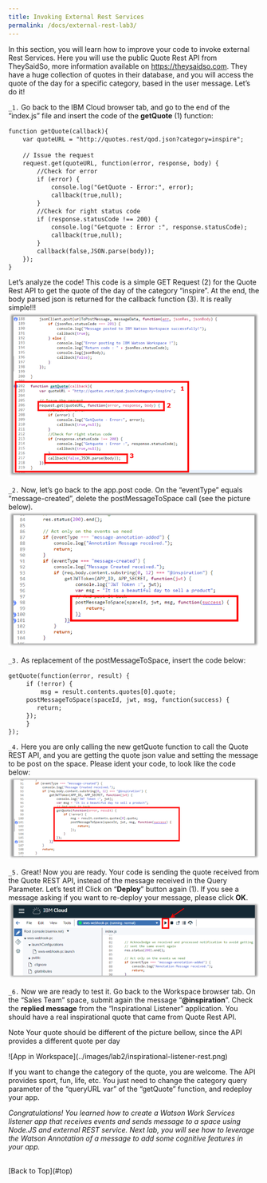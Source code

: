 ```yaml
---
title: Invoking External Rest Services
permalink: /docs/external-rest-lab3/
---
```


<a name="top"/>

In this section, you will learn how to improve your code to invoke external Rest Services. Here you will use the public Quote Rest API from TheySaidSo, more information available on <a href="https://theysaidso.com" target="blank">https://theysaidso.com</a>. They have a huge collection of quotes in their database, and you will access the quote of the day for a specific category, based in the user message. Let’s do it!

`_1.` Go back to the IBM Cloud browser tab, and go to the end of the “index.js” file and insert the code of the **getQuote** (1) function:
```
function getQuote(callback){
	var quoteURL = "http://quotes.rest/qod.json?category=inspire";

	// Issue the request
  	request.get(quoteURL, function(error, response, body) {
  		//Check for error
    	if (error) {
      		console.log("GetQuote - Error:", error);
			callback(true,null);
    	}
    	//Check for right status code
    	if (response.statusCode !== 200) {
      		console.log("Getquote : Error :", response.statusCode);
      		callback(true,null);
    	}
    	callback(false,JSON.parse(body));
	});
}
```
Let’s analyze the code! This code is a simple GET Request (2) for the Quote Rest API to get the quote of the day of the category “inspire”. At the end, the body parsed json is returned for the callback function (3). It is really simple!!!
![getQuote function](../images/lab2/getQuote.png)

`_2.` Now, let’s go back to the app.post code. On the “eventType” equals “message-created”, delete the postMessageToSpace call (see the picture below).
![App Post](../images/lab2/apppost.png)

`_3.` As replacement of the postMessageToSpace, insert the code below:
```
getQuote(function(error, result) {
     if (!error) {
         msg = result.contents.quotes[0].quote;
	 postMessageToSpace(spaceId, jwt, msg, function(success) {
	 	return;
	 });
     }
});
```

`_4.` Here you are only calling the new getQuote function to call the Quote REST API, and you are getting the quote json value and setting the message to be post on the space. Please ident your code, to look like the code below:
![GetQuote](../images/lab2/getQuoteMethod.png)

`_5.` Great! Now you are ready. Your code is sending the quote received from the Quote REST API, instead of the message received in the Query Parameter. Let’s test it! Click on “**Deploy**” button again (1). If you see a message asking if you want to re-deploy your message, please click **OK**.
![Deploy App Again](../images/lab2/deploy-app-again.png)

`_6.` Now we are ready to test it. Go back to the Workspace browser tab. On the “Sales Team” space, submit again the message “**@inspiration**”. Check the **replied message** from the “Inspirational Listener” application. You should have a real inspirational quote that came from Quote Rest API.
<p>
<span class="label label-warning">Note</span>
Your quote should be different of the picture bellow, since the API provides a different quote per day
</p>
![App in Workspace](../images/lab2/inspirational-listener-rest.png)

If you want to change the category of the quote, you are welcome. The API provides sport, fun, life, etc. You just need to change the category query parameter of the “queryURL var” of the “getQuote” function, and redeploy your app.

*Congratulations! You learned how to create a Watson Work Services listener app that receives events and sends message to a space using Node.JS and external REST service. Next lab, you will see how to leverage the Watson Annotation of a message to add some cognitive features in your app.*


<br/>
[Back to Top](#top)  
